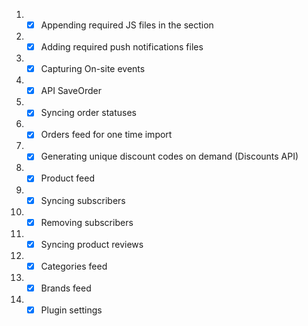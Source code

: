 1. - [x] Appending required JS files in the <head> section
2. - [x] Adding required push notifications files
3. - [x] Capturing On-site events
4. - [x] API SaveOrder
5. - [x] Syncing order statuses
6. - [x] Orders feed for one time import
7. - [x] Generating unique discount codes on demand (Discounts API)
8. - [x] Product feed
9. - [x] Syncing subscribers
10. - [x] Removing subscribers
11. - [x] Syncing product reviews
12. - [x] Categories feed
13. - [x] Brands feed
14. - [x] Plugin settings
